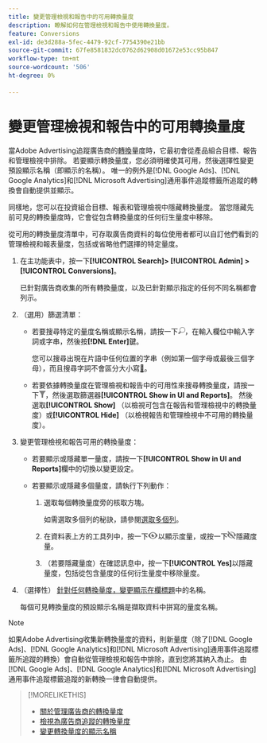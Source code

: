 ```yaml
---
title: 變更管理檢視和報告中的可用轉換量度
description: 瞭解如何在管理檢視和報告中使用轉換量度。
feature: Conversions
exl-id: de3d288a-5fec-4479-92cf-7754390e21bb
source-git-commit: 67fe8581832dc0762d62908d01672e53cc95b847
workflow-type: tm+mt
source-wordcount: '506'
ht-degree: 0%

---
```


# 變更管理檢視和報告中的可用轉換量度

當Adobe Advertising追蹤廣告商的[轉換](/help/search-social-commerce/glossary.md#c-d)量度時，它最初會從產品組合目標、報告和管理檢視中排除。 若要顯示轉換量度，您必須明確使其可用，然後選擇性變更預設顯示名稱（即顯示的名稱）。 唯一的例外是[!DNL Google Ads]、[!DNL Google Analytics]和[!DNL Microsoft Advertising]通用事件追蹤標籤所追蹤的轉換會自動提供並顯示。

同樣地，您可以在投資組合目標、報表和管理檢視中隱藏轉換量度。 當您隱藏先前可見的轉換量度時，它會從包含轉換量度的任何衍生量度中移除。

從可用的轉換量度清單中，可存取廣告商資料的每位使用者都可以自訂他們看到的管理檢視和報表量度，包括或省略他們選擇的特定量度。

1. 在主功能表中，按一下&#x200B;**[!UICONTROL Search]> [!UICONTROL Admin] >[!UICONTROL Conversions]**。

   已針對廣告商收集的所有轉換量度，以及已針對顯示指定的任何不同名稱都會列示。

1. （選用）篩選清單：

   * 若要搜尋特定的量度名稱或顯示名稱，請按一下![搜尋](/help/search-social-commerce/assets/search.png "搜尋")，在輸入欄位中輸入字詞或字串，然後按&#x200B;**[!DNL Enter]**&#x200B;鍵。

     您可以搜尋出現在片語中任何位置的字串（例如第一個字母或最後三個字母），而且搜尋字詞不會區分大小寫[&#128279;](/help/search-social-commerce/glossary.md#c-d)。

   * 若要依據轉換量度在管理檢視和報告中的可用性來搜尋轉換量度，請按一下![篩選器](/help/search-social-commerce/assets/filter.png "篩選器")，然後選取篩選器&#x200B;**[!UICONTROL Show in UI and Reports]**。 然後選取&#x200B;**[!UICONTROL Show]** （以檢視可包含在報告和管理檢視中的轉換量度）或&#x200B;**[!UICONTROL Hide]** （以檢視報告和管理檢視中不可用的轉換量度）。

1. 變更管理檢視和報告可用的轉換量度：

   * 若要顯示或隱藏單一量度，請按一下&#x200B;**[!UICONTROL Show in UI and Reports]**&#x200B;欄中的切換以變更設定。

   * 若要顯示或隱藏多個量度，請執行下列動作：

      1. 選取每個轉換量度旁的核取方塊。

         如需選取多個列的秘訣，請參閱[選取多個列](/help/search-social-commerce/common-tasks/navigation-editing-selection/multiple-rows-select.md)。

      1. 在資料表上方的工具列中，按一下![顯示](/help/search-social-commerce/assets/show.png "顯示")以顯示度量，或按一下![隱藏](/help/search-social-commerce/assets/hide.png "隱藏")隱藏度量。

      1. （若要隱藏量度）在確認訊息中，按一下&#x200B;**[!UICONTROL Yes]**&#x200B;以隱藏量度，包括從包含量度的任何衍生量度中移除量度。

1. （選擇性） [針對任何轉換量度，變更顯示在欄標題](conversion-metric-edit-display-name.md)中的名稱。

   每個可見轉換量度的預設顯示名稱是擷取資料中拼寫的量度名稱。

>[!NOTE]
>
>如果Adobe Advertising收集新轉換量度的資料，則新量度（除了[!DNL Google Ads]、[!DNL Google Analytics]和[!DNL Microsoft Advertising]通用事件追蹤標籤所追蹤的轉換）會自動從管理檢視和報告中排除，直到您將其納入為止。 由[!DNL Google Ads]、[!DNL Google Analytics]和[!DNL Microsoft Advertising]通用事件追蹤標籤追蹤的新轉換一律會自動提供。

>[!MORELIKETHIS]
>
>* [關於管理廣告商的轉換量度](conversion-metric-about.md)
>* [檢視為廣告商追蹤的轉換量度](conversion-metric-view-tracked.md)
>* [變更轉換量度的顯示名稱](conversion-metric-edit-display-name.md)
